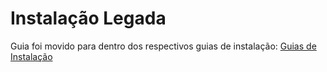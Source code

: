 # Instalação Legada

Guia foi movido para dentro dos respectivos guias de instalação: [Guias de Instalação](../installer-guide/README.md)
